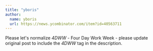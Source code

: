 ```yaml
---
title: "yboris"
author:
  name: yboris
  url: https://news.ycombinator.com/item?id=40563711
---
```

Please let&#x27;s normalize *4DWW* - Four Day Work Week - please update original post to include the *4DWW* tag in the description.
